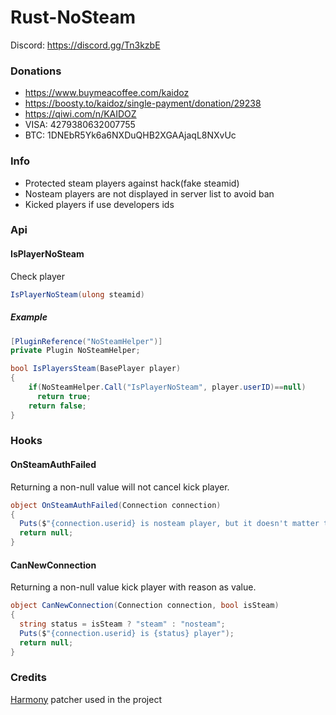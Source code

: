 # Rust-NoSteam
Discord: https://discord.gg/Tn3kzbE

### Donations
- https://www.buymeacoffee.com/kaidoz
- https://boosty.to/kaidoz/single-payment/donation/29238
- https://qiwi.com/n/KAIDOZ
- VISA: 4279380632007755
- BTC: 1DNEbR5Yk6a6NXDuQHB2XGAAjaqL8NXvUc

### Info
- Protected steam players against hack(fake steamid)
- Nosteam players are not displayed in server list to avoid ban
- Kicked players if use developers ids

### Api
#### IsPlayerNoSteam
Check player
```C#
IsPlayerNoSteam(ulong steamid)
```
##### Example 
```C#
[PluginReference("NoSteamHelper")] 
private Plugin NoSteamHelper;

bool IsPlayersSteam(BasePlayer player)
{
    if(NoSteamHelper.Call("IsPlayerNoSteam", player.userID)==null)
      return true;
    return false;
}
```

### Hooks
#### OnSteamAuthFailed
Returning a non-null value will not cancel kick player.
```C#
object OnSteamAuthFailed(Connection connection)
{
  Puts($"{connection.userid} is nosteam player, but it doesn't matter to us c:");
  return null;
}
```

#### CanNewConnection
Returning a non-null value kick player with reason as value.
```C#
object CanNewConnection(Connection connection, bool isSteam)
{
  string status = isSteam ? "steam" : "nosteam";
  Puts($"{connection.userid} is {status} player");
  return null;
}
```

### Credits

[Harmony](https://github.com/pardeike/Harmony) patcher used in the project
